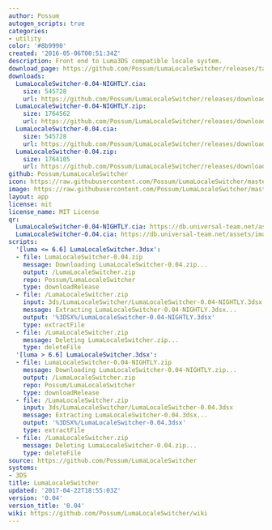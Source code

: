 ```yaml
---
author: Possum
autogen_scripts: true
categories:
- utility
color: '#8b9990'
created: '2016-05-06T00:51:34Z'
description: Front end to Luma3DS compatible locale system.
download_page: https://github.com/Possum/LumaLocaleSwitcher/releases/tag/0.04
downloads:
  LumaLocaleSwitcher-0.04-NIGHTLY.cia:
    size: 545728
    url: https://github.com/Possum/LumaLocaleSwitcher/releases/download/0.04/LumaLocaleSwitcher-0.04-NIGHTLY.cia
  LumaLocaleSwitcher-0.04-NIGHTLY.zip:
    size: 1764562
    url: https://github.com/Possum/LumaLocaleSwitcher/releases/download/0.04/LumaLocaleSwitcher-0.04-NIGHTLY.zip
  LumaLocaleSwitcher-0.04.cia:
    size: 545728
    url: https://github.com/Possum/LumaLocaleSwitcher/releases/download/0.04/LumaLocaleSwitcher-0.04.cia
  LumaLocaleSwitcher-0.04.zip:
    size: 1764105
    url: https://github.com/Possum/LumaLocaleSwitcher/releases/download/0.04/LumaLocaleSwitcher-0.04.zip
github: Possum/LumaLocaleSwitcher
icon: https://raw.githubusercontent.com/Possum/LumaLocaleSwitcher/master/meta/icon.png
image: https://raw.githubusercontent.com/Possum/LumaLocaleSwitcher/master/meta/banner.png
layout: app
license: mit
license_name: MIT License
qr:
  LumaLocaleSwitcher-0.04-NIGHTLY.cia: https://db.universal-team.net/assets/images/qr/lumalocaleswitcher-0.04-nightly.cia.png
  LumaLocaleSwitcher-0.04.cia: https://db.universal-team.net/assets/images/qr/lumalocaleswitcher-0.04.cia.png
scripts:
  '[luma <= 6.6] LumaLocaleSwitcher.3dsx':
  - file: LumaLocaleSwitcher-0.04.zip
    message: Downloading LumaLocaleSwitcher-0.04.zip...
    output: /LumaLocaleSwitcher.zip
    repo: Possum/LumaLocaleSwitcher
    type: downloadRelease
  - file: /LumaLocaleSwitcher.zip
    input: 3ds/LumaLocaleSwitcher/LumaLocaleSwitcher-0.04-NIGHTLY.3dsx
    message: Extracting LumaLocaleSwitcher-0.04-NIGHTLY.3dsx...
    output: '%3DSX%/LumaLocaleSwitcher-0.04-NIGHTLY.3dsx'
    type: extractFile
  - file: /LumaLocaleSwitcher.zip
    message: Deleting LumaLocaleSwitcher.zip...
    type: deleteFile
  '[luma > 6.6] LumaLocaleSwitcher.3dsx':
  - file: LumaLocaleSwitcher-0.04-NIGHTLY.zip
    message: Downloading LumaLocaleSwitcher-0.04-NIGHTLY.zip...
    output: /LumaLocaleSwitcher.zip
    repo: Possum/LumaLocaleSwitcher
    type: downloadRelease
  - file: /LumaLocaleSwitcher.zip
    input: 3ds/LumaLocaleSwitcher/LumaLocaleSwitcher-0.04.3dsx
    message: Extracting LumaLocaleSwitcher-0.04.3dsx...
    output: '%3DSX%/LumaLocaleSwitcher-0.04.3dsx'
    type: extractFile
  - file: /LumaLocaleSwitcher.zip
    message: Deleting LumaLocaleSwitcher-0.04.zip...
    type: deleteFile
source: https://github.com/Possum/LumaLocaleSwitcher
systems:
- 3DS
title: LumaLocaleSwitcher
updated: '2017-04-22T18:55:03Z'
version: '0.04'
version_title: '0.04'
wiki: https://github.com/Possum/LumaLocaleSwitcher/wiki
---
```

